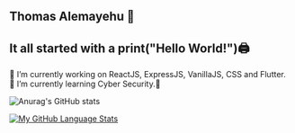 ## Thomas Alemayehu 👋 ##


## It all started with a print("Hello World!")🖨️ ##


  🔭 I’m currently working on ReactJS, ExpressJS, VanillaJS, CSS and Flutter. 
  <br />
  🌱 I’m currently learning Cyber Security.🔐
  <br />
  
![Anurag's GitHub stats](https://github-readme-stats.vercel.app/api?username=thomasalemayehu&show_icons=true&theme=tokyonight)

[![My GitHub Language Stats](https://github-readme-stats.vercel.app/api/top-langs/?username=thomasalemayehu&langs_count=15&theme=tokyonight)]()
  
